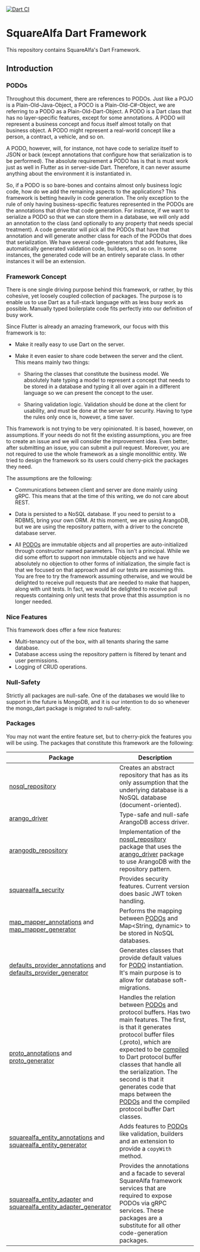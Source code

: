 [![Dart CI](https://github.com/squarealfa/dart_framework/actions/workflows/dart.yml/badge.svg)](https://github.com/squarealfa/dart_framework/actions/workflows/dart.yml)

# SquareAlfa Dart Framework
This repository contains SquareAlfa's Dart Framework. 

## Introduction

###  <a name="podos"></a>PODOs

Throughout this document, there are references to PODOs. Just like a POJO is a Plain-Old-Java-Object, a POCO is a Plain-Old-C#-Object, we are referring to a PODO as a Plain-Old-Dart-Object. A PODO is a Dart class that has no layer-specific features, except for some annotations. A PODO will represent a business concept and focus itself almost totally on that business object. A PODO might represent a real-world concept like a person, a contract, a vehicle, and so on. 

A PODO, however, will, for instance, not have code to serialize itself to JSON or back (except annotations that configure how that serialization is to be performed). The absolute requirement a PODO has is that is must work just as well in Flutter as in server-side Dart. Therefore, it can never assume anything about the environment it is instantiated in.

So, if a PODO is so bare-bones and contains almost only business logic code, how do we add the remaining aspects to the applications? This framework is betting heavily in code generation. The only exception to the rule of only having business-specific features represented in the PODOs are the annotations that drive that code generation. For instance, if we want to serialize a PODO so that we can store them in a database, we will only add an annotation to the class (and optionally to any property that needs special treatment). A code generator will pick all the PODOs that have that annotation and will generate another class for each of the PODOs that does that serialization. 
We have several code-generators that add features, like automatically generated validation code, builders, and so on. In some instances, the generated code will be an entirely separate class. In other instances it will be an extension.

### Framework Concept

There is one single driving purpose behind this framework, or rather, by this cohesive, yet loosely coupled collection of packages. The purpose is to enable us to use Dart as a full-stack language with as less busy work as possible. Manually typed boilerplate code fits perfectly into our definition of busy work.

Since Flutter is already an amazing framework, our focus with this framework is to:

- Make it really easy to use Dart on the server.

- Make it even easier to share code between the server and the client. This means mainly two things:

    - Sharing the classes that constitute the business model. We absolutely hate typing a model to represent a concept that needs to be stored in a database and typing it all over again in a different language so we can present the concept to the user.

    - Sharing validation logic. Validation should be done at the client for usability, and must be done at the server for security. Having to type the rules only once is, however, a time saver.

This framework is not trying to be very opinionated. It is based, however, on assumptions. If your needs do not fit the existing assumptions, you are free to create an issue and we will consider the improvement idea. Even better, after submitting an issue, you can submit a pull request. Moreover, you are not required to use the whole framework as a single monolithic entity. We tried to design the framework so its users could cherry-pick the packages they need.

The assumptions are the following:

- Communications between client and server are done mainly using gRPC. This means that at the time of this writing, we do not care about REST.

- Data is persisted to a NoSQL database. If you need to persist to a RDBMS, bring your own ORM. At this moment, we are using ArangoDB, but we are using the repository pattern, with a driver to the concrete database server.

- All [PODOs](#podos) are immutable objects and all properties are auto-initialized through constructor named parameters. This isn't a principal. While we did some effort to support non immutable objects and we have absolutely no objection to other forms of initialization, the simple fact is that we focused on that approach and all our tests are assuming this. You are free to try the framework assuming otherwise, and we would be delighted to receive pull requests that are needed to make that happen, along with unit tests. In fact, we would be delighted to receive pull requests containing only unit tests that prove that this assumption is no longer needed.

### Nice Features

This framework does offer a few nice features:
- Multi-tenancy out of the box, with all tenants sharing the same database.
- Database access using the repository pattern is filtered by tenant and user permissions.
- Logging of CRUD operations.


### Null-Safety

Strictly all packages are null-safe. One of the databases we would like to support in the future is MongoDB, and it is our intention to do so whenever the mongo_dart package is migrated to null-safety.



### Packages

You may not want the entire feature set, but to cherry-pick the features you will be using. The packages that constitute this framework are the following:

| Package | Description |
|---------|-------------|
|[nosql_repository](https://pub.dev/packages/nosql_repository)|Creates an abstract repository that has as its only assumption that the underlying database is a NoSQL database (document-oriented).|Server|
|[arango_driver](https://pub.dev/packages/arango_driver)|Type-safe and null-safe ArangoDB access driver.|Server|
|[arangodb_repository](https://pub.dev/packages/arangodb_repository)|Implementation of the [nosql_repository](https://pub.dev/packages/nosql_repository) package that uses the [arango_driver](https://pub.dev/packages/arango_driver) package to use ArangoDB with the repository pattern.|
|[squarealfa_security](https://pub.dev/packages/squarealfa_security)|Provides security features. Current version does basic JWT token handling.|
|[map_mapper_annotations](https://pub.dev/packages/map_mapper_annotations) and [map_mapper_generator](https://pub.dev/packages/map_mapper_generator)|Performs the mapping between [PODOs](#podos) and Map<String, dynamic> to be stored in NoSQL databases.|Full-stack|
|[defaults_provider_annotations](https://pub.dev/packages/defaults_provider_annotations) and [defaults_provider_generator](https://pub.dev/packages/defaults_provider_generator)|Generates classes that provide default values for [PODO](#podos) instantiation. It's main purpose is to allow for database soft-migrations.|
|[proto_annotations](https://pub.dev/packages/proto_annotations) and [proto_generator](https://pub.dev/packages/proto_generator)|Handles the relation between [PODOs](#podos) and protocol buffers. Has two main features. The first, is that it generates protocol buffer files (.proto), which are expected to be [compiled](https://grpc.io/docs/languages/dart/quickstart/) to Dart protocol buffer classes that handle all the serialization. The second is that it generates code that maps between the [PODOs](#podos) and the compiled protocol buffer Dart classes.|
|[squarealfa_entity_annotations](https://pub.dev/packages/squarealfa_entity_annotations) and [squarealfa_entity_generator](https://pub.dev/packages/squarealfa_entity_generator)|Adds features to [PODOs](#podos) like validation, builders and an extension to provide a ```copyWith``` method.|
|[squarealfa_entity_adapter](https://pub.dev/packages/squarealfa_entity_adapter) and [squarealfa_entity_adapter_generator](https://pub.dev/packages/squarealfa_entity_adapter_generator/admin)|Provides the annotations and a facade to several SquareAlfa framework services that are required to expose PODOs via gRPC services. These packages are a substitute for all other code-generation packages.|
